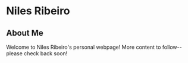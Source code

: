 # Niles Ribeiro
## About Me
Welcome to Niles Ribeiro's personal webpage!
More content to follow-- please check back soon!

